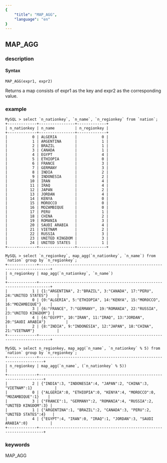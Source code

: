 ```yaml
---
{
    "title": "MAP_AGG",
    "language": "en"
}
---
```


<!-- 
Licensed to the Apache Software Foundation (ASF) under one
or more contributor license agreements.  See the NOTICE file
distributed with this work for additional information
regarding copyright ownership.  The ASF licenses this file
to you under the Apache License, Version 2.0 (the
"License"); you may not use this file except in compliance
with the License.  You may obtain a copy of the License at

  http://www.apache.org/licenses/LICENSE-2.0

Unless required by applicable law or agreed to in writing,
software distributed under the License is distributed on an
"AS IS" BASIS, WITHOUT WARRANTIES OR CONDITIONS OF ANY
KIND, either express or implied.  See the License for the
specific language governing permissions and limitations
under the License.
-->

## MAP_AGG
### description
#### Syntax

`MAP_AGG(expr1, expr2)`


Returns a map consists of expr1 as the key and expr2 as the corresponding value.

### example
```
MySQL > select `n_nationkey`, `n_name`, `n_regionkey` from `nation`;
+-------------+----------------+-------------+
| n_nationkey | n_name         | n_regionkey |
+-------------+----------------+-------------+
|           0 | ALGERIA        |           0 |
|           1 | ARGENTINA      |           1 |
|           2 | BRAZIL         |           1 |
|           3 | CANADA         |           1 |
|           4 | EGYPT          |           4 |
|           5 | ETHIOPIA       |           0 |
|           6 | FRANCE         |           3 |
|           7 | GERMANY        |           3 |
|           8 | INDIA          |           2 |
|           9 | INDONESIA      |           2 |
|          10 | IRAN           |           4 |
|          11 | IRAQ           |           4 |
|          12 | JAPAN          |           2 |
|          13 | JORDAN         |           4 |
|          14 | KENYA          |           0 |
|          15 | MOROCCO        |           0 |
|          16 | MOZAMBIQUE     |           0 |
|          17 | PERU           |           1 |
|          18 | CHINA          |           2 |
|          19 | ROMANIA        |           3 |
|          20 | SAUDI ARABIA   |           4 |
|          21 | VIETNAM        |           2 |
|          22 | RUSSIA         |           3 |
|          23 | UNITED KINGDOM |           3 |
|          24 | UNITED STATES  |           1 |
+-------------+----------------+-------------+

MySQL > select `n_regionkey`, map_agg(`n_nationkey`, `n_name`) from `nation` group by `n_regionkey`;
+-------------+---------------------------------------------------------------------------+
| n_regionkey | map_agg(`n_nationkey`, `n_name`)                                          |
+-------------+---------------------------------------------------------------------------+
|           1 | {1:"ARGENTINA", 2:"BRAZIL", 3:"CANADA", 17:"PERU", 24:"UNITED STATES"}    |
|           0 | {0:"ALGERIA", 5:"ETHIOPIA", 14:"KENYA", 15:"MOROCCO", 16:"MOZAMBIQUE"}    |
|           3 | {6:"FRANCE", 7:"GERMANY", 19:"ROMANIA", 22:"RUSSIA", 23:"UNITED KINGDOM"} |
|           4 | {4:"EGYPT", 10:"IRAN", 11:"IRAQ", 13:"JORDAN", 20:"SAUDI ARABIA"}         |
|           2 | {8:"INDIA", 9:"INDONESIA", 12:"JAPAN", 18:"CHINA", 21:"VIETNAM"}          |
+-------------+---------------------------------------------------------------------------+

MySQL > select n_regionkey, map_agg(`n_name`, `n_nationkey` % 5) from `nation` group by `n_regionkey`;
+-------------+------------------------------------------------------------------------+
| n_regionkey | map_agg(`n_name`, (`n_nationkey` % 5))                                 |
+-------------+------------------------------------------------------------------------+
|           2 | {"INDIA":3, "INDONESIA":4, "JAPAN":2, "CHINA":3, "VIETNAM":1}          |
|           0 | {"ALGERIA":0, "ETHIOPIA":0, "KENYA":4, "MOROCCO":0, "MOZAMBIQUE":1}    |
|           3 | {"FRANCE":1, "GERMANY":2, "ROMANIA":4, "RUSSIA":2, "UNITED KINGDOM":3} |
|           1 | {"ARGENTINA":1, "BRAZIL":2, "CANADA":3, "PERU":2, "UNITED STATES":4}   |
|           4 | {"EGYPT":4, "IRAN":0, "IRAQ":1, "JORDAN":3, "SAUDI ARABIA":0}          |
+-------------+------------------------------------------------------------------------+
```
### keywords
MAP_AGG
